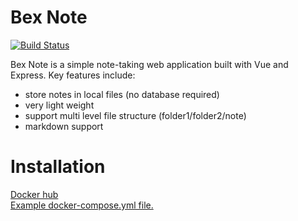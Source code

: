 # Bex  Note

[![Build Status](https://github.com/bex1111/bex-note/actions/workflows/run-checks.yml/badge.svg)](https://github.com/bex1111/bex-note/actions/workflows/run-checks.yml)
 
Bex Note is a simple note-taking web application built with Vue and Express.
Key features include:
- store notes in local files (no database required)
- very light weight
- support multi level file structure (folder1/folder2/note)
- markdown support


# Installation
[Docker hub](https://hub.docker.com/r/bex1111/bex-note)  
[Example docker-compose.yml file.](https://github.com/bex1111/bex-note/blob/main/docker-compose.yml)